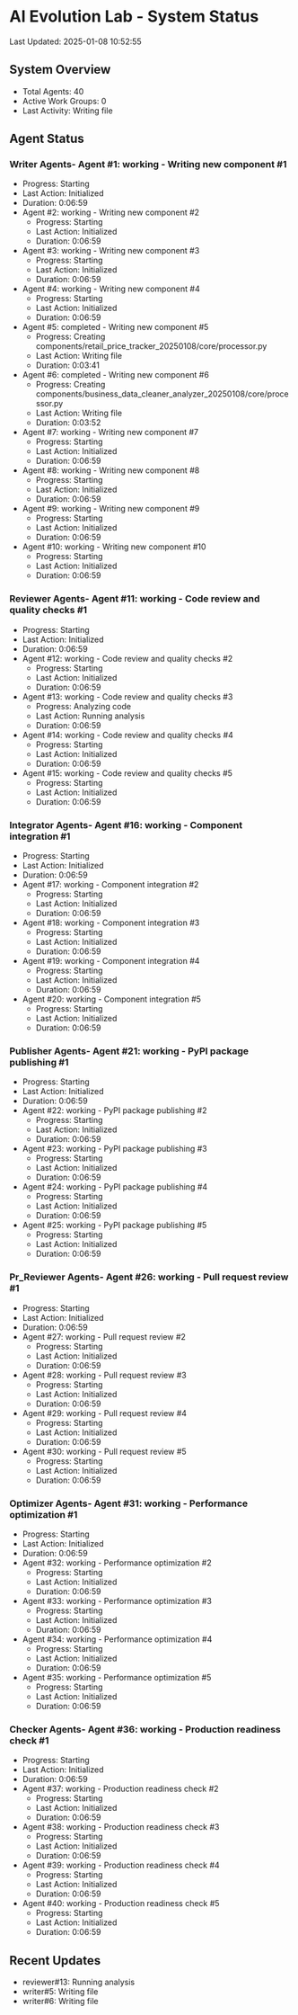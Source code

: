 # AI Evolution Lab - System Status
Last Updated: 2025-01-08 10:52:55

## System Overview
- Total Agents: 40
- Active Work Groups: 0
- Last Activity: Writing file

## Agent Status

### Writer Agents- Agent #1: working - Writing new component #1
  - Progress: Starting
  - Last Action: Initialized
  - Duration: 0:06:59
- Agent #2: working - Writing new component #2
  - Progress: Starting
  - Last Action: Initialized
  - Duration: 0:06:59
- Agent #3: working - Writing new component #3
  - Progress: Starting
  - Last Action: Initialized
  - Duration: 0:06:59
- Agent #4: working - Writing new component #4
  - Progress: Starting
  - Last Action: Initialized
  - Duration: 0:06:59
- Agent #5: completed - Writing new component #5
  - Progress: Creating components/retail_price_tracker_20250108/core/processor.py
  - Last Action: Writing file
  - Duration: 0:03:41
- Agent #6: completed - Writing new component #6
  - Progress: Creating components/business_data_cleaner_analyzer_20250108/core/processor.py
  - Last Action: Writing file
  - Duration: 0:03:52
- Agent #7: working - Writing new component #7
  - Progress: Starting
  - Last Action: Initialized
  - Duration: 0:06:59
- Agent #8: working - Writing new component #8
  - Progress: Starting
  - Last Action: Initialized
  - Duration: 0:06:59
- Agent #9: working - Writing new component #9
  - Progress: Starting
  - Last Action: Initialized
  - Duration: 0:06:59
- Agent #10: working - Writing new component #10
  - Progress: Starting
  - Last Action: Initialized
  - Duration: 0:06:59

### Reviewer Agents- Agent #11: working - Code review and quality checks #1
  - Progress: Starting
  - Last Action: Initialized
  - Duration: 0:06:59
- Agent #12: working - Code review and quality checks #2
  - Progress: Starting
  - Last Action: Initialized
  - Duration: 0:06:59
- Agent #13: working - Code review and quality checks #3
  - Progress: Analyzing code
  - Last Action: Running analysis
  - Duration: 0:06:59
- Agent #14: working - Code review and quality checks #4
  - Progress: Starting
  - Last Action: Initialized
  - Duration: 0:06:59
- Agent #15: working - Code review and quality checks #5
  - Progress: Starting
  - Last Action: Initialized
  - Duration: 0:06:59

### Integrator Agents- Agent #16: working - Component integration #1
  - Progress: Starting
  - Last Action: Initialized
  - Duration: 0:06:59
- Agent #17: working - Component integration #2
  - Progress: Starting
  - Last Action: Initialized
  - Duration: 0:06:59
- Agent #18: working - Component integration #3
  - Progress: Starting
  - Last Action: Initialized
  - Duration: 0:06:59
- Agent #19: working - Component integration #4
  - Progress: Starting
  - Last Action: Initialized
  - Duration: 0:06:59
- Agent #20: working - Component integration #5
  - Progress: Starting
  - Last Action: Initialized
  - Duration: 0:06:59

### Publisher Agents- Agent #21: working - PyPI package publishing #1
  - Progress: Starting
  - Last Action: Initialized
  - Duration: 0:06:59
- Agent #22: working - PyPI package publishing #2
  - Progress: Starting
  - Last Action: Initialized
  - Duration: 0:06:59
- Agent #23: working - PyPI package publishing #3
  - Progress: Starting
  - Last Action: Initialized
  - Duration: 0:06:59
- Agent #24: working - PyPI package publishing #4
  - Progress: Starting
  - Last Action: Initialized
  - Duration: 0:06:59
- Agent #25: working - PyPI package publishing #5
  - Progress: Starting
  - Last Action: Initialized
  - Duration: 0:06:59

### Pr_Reviewer Agents- Agent #26: working - Pull request review #1
  - Progress: Starting
  - Last Action: Initialized
  - Duration: 0:06:59
- Agent #27: working - Pull request review #2
  - Progress: Starting
  - Last Action: Initialized
  - Duration: 0:06:59
- Agent #28: working - Pull request review #3
  - Progress: Starting
  - Last Action: Initialized
  - Duration: 0:06:59
- Agent #29: working - Pull request review #4
  - Progress: Starting
  - Last Action: Initialized
  - Duration: 0:06:59
- Agent #30: working - Pull request review #5
  - Progress: Starting
  - Last Action: Initialized
  - Duration: 0:06:59

### Optimizer Agents- Agent #31: working - Performance optimization #1
  - Progress: Starting
  - Last Action: Initialized
  - Duration: 0:06:59
- Agent #32: working - Performance optimization #2
  - Progress: Starting
  - Last Action: Initialized
  - Duration: 0:06:59
- Agent #33: working - Performance optimization #3
  - Progress: Starting
  - Last Action: Initialized
  - Duration: 0:06:59
- Agent #34: working - Performance optimization #4
  - Progress: Starting
  - Last Action: Initialized
  - Duration: 0:06:59
- Agent #35: working - Performance optimization #5
  - Progress: Starting
  - Last Action: Initialized
  - Duration: 0:06:59

### Checker Agents- Agent #36: working - Production readiness check #1
  - Progress: Starting
  - Last Action: Initialized
  - Duration: 0:06:59
- Agent #37: working - Production readiness check #2
  - Progress: Starting
  - Last Action: Initialized
  - Duration: 0:06:59
- Agent #38: working - Production readiness check #3
  - Progress: Starting
  - Last Action: Initialized
  - Duration: 0:06:59
- Agent #39: working - Production readiness check #4
  - Progress: Starting
  - Last Action: Initialized
  - Duration: 0:06:59
- Agent #40: working - Production readiness check #5
  - Progress: Starting
  - Last Action: Initialized
  - Duration: 0:06:59


## Recent Updates
- reviewer#13: Running analysis
- writer#5: Writing file
- writer#6: Writing file
